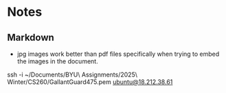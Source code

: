 # Notes
## Markdown
- jpg images work better than pdf files specifically when trying to embed the images in the document.

ssh -i ~/Documents/BYU\ Assignments/2025\ Winter/CS260/GallantGuard475.pem ubuntu@18.212.38.61
